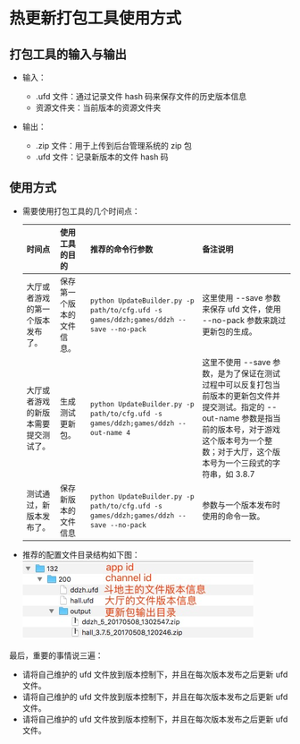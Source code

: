 # 热更新打包工具使用方式

## 打包工具的输入与输出

* 输入：

    * .ufd 文件：通过记录文件 hash 码来保存文件的历史版本信息
    * 资源文件夹：当前版本的资源文件夹

* 输出：

    * .zip 文件：用于上传到后台管理系统的 zip 包
    * .ufd 文件：记录新版本的文件 hash 码

## 使用方式

* 需要使用打包工具的几个时间点：

    | 时间点 | 使用工具的目的 | 推荐的命令行参数 | 备注说明 |
    | ---- | ---- | ---- | ---- |
    | 大厅或者游戏的第一个版本发布了。 | 保存第一个版本的文件信息。 | `python UpdateBuilder.py -p path/to/cfg.ufd -s games/ddzh;games/ddzh --save --no-pack` | 这里使用 --save 参数来保存 ufd 文件，使用 --no-pack 参数来跳过更新包的生成。 |
    | 大厅或者游戏的新版本需要提交测试了。 | 生成测试更新包。 | `python UpdateBuilder.py -p path/to/cfg.ufd -s games/ddzh;games/ddzh --out-name 4` | 这里不使用 --save 参数，是为了保证在测试过程中可以反复打包当前版本的更新包文件并提交测试。指定的 --out-name 参数是指当前的版本号，对于游戏这个版本号为一个整数；对于大厅，这个版本号为一个三段式的字符串，如 3.8.7 |
    | 测试通过，新版本发布了。 | 保存新版本的文件信息 | `python UpdateBuilder.py -p path/to/cfg.ufd -s games/ddzh;games/ddzh --save --no-pack` | 参数与一个版本发布时使用的命令一致。 |

* 推荐的配置文件目录结构如下图：
![cfg-files](./doc/cfg-files.png)

最后，重要的事情说三遍：

* 请将自己维护的 ufd 文件放到版本控制下，并且在每次版本发布之后更新 ufd 文件。
* 请将自己维护的 ufd 文件放到版本控制下，并且在每次版本发布之后更新 ufd 文件。
* 请将自己维护的 ufd 文件放到版本控制下，并且在每次版本发布之后更新 ufd 文件。
